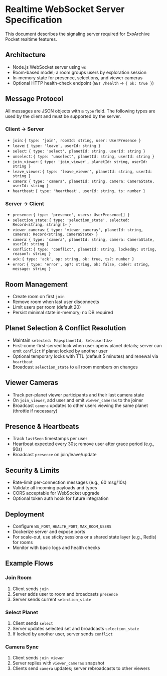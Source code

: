 # Realtime WebSocket Server Specification

This document describes the signaling server required for ExoArchive Pocket realtime features.

## Architecture

- Node.js WebSocket server using `ws`
- Room-based model; a room groups users by exploration session
- In-memory state for presence, selections, and viewer cameras
- Optional HTTP health-check endpoint (`GET /health` → `{ ok: true }`)

## Message Protocol

All messages are JSON objects with a `type` field. The following types are used by the client and must be supported by the server.

### Client → Server

- `join`: `{ type: 'join', roomId: string, user: UserPresence }`
- `leave`: `{ type: 'leave', userId: string }`
- `select`: `{ type: 'select', planetId: string, userId: string }`
- `unselect`: `{ type: 'unselect', planetId: string, userId: string }`
- `join_viewer`: `{ type: 'join_viewer', planetId: string, userId: string }`
- `leave_viewer`: `{ type: 'leave_viewer', planetId: string, userId: string }`
- `camera`: `{ type: 'camera', planetId: string, camera: CameraState, userId: string }`
- `heartbeat`: `{ type: 'heartbeat', userId: string, ts: number }`

### Server → Client

- `presence`: `{ type: 'presence', users: UserPresence[] }`
- `selection_state`: `{ type: 'selection_state', selected: Record<string, string[]> }`
- `viewer_cameras`: `{ type: 'viewer_cameras', planetId: string, cameras: Record<string, CameraState> }`
- `camera`: `{ type: 'camera', planetId: string, camera: CameraState, userId: string }`
- `conflict`: `{ type: 'conflict', planetId: string, lockedBy: string, reason?: string }`
- `ack`: `{ type: 'ack', op: string, ok: true, ts?: number }`
- `error`: `{ type: 'error', op?: string, ok: false, code?: string, message: string }`

## Room Management

- Create room on first `join`
- Remove room when last user disconnects
- Limit users per room (default 20)
- Persist minimal state in-memory; no DB required

## Planet Selection & Conflict Resolution

- Maintain `selected: Map<planetId, Set<userId>>`
- First-come-first-served lock when user opens planet details; server can emit `conflict` if planet locked by another user
- Optional temporary locks with TTL (default 5 minutes) and renewal via `heartbeat`
- Broadcast `selection_state` to all room members on changes

## Viewer Cameras

- Track per-planet viewer participants and their last camera state
- On `join_viewer`, add user and emit `viewer_cameras` to the joiner
- Broadcast `camera` updates to other users viewing the same planet (throttle if necessary)

## Presence & Heartbeats

- Track `lastSeen` timestamps per user
- Heartbeat expected every 30s; remove user after grace period (e.g., 90s)
- Broadcast `presence` on join/leave/update

## Security & Limits

- Rate-limit per-connection messages (e.g., 60 msg/10s)
- Validate all incoming payloads and types
- CORS acceptable for WebSocket upgrade
- Optional token auth hook for future integration

## Deployment

- Configure `WS_PORT`, `HEALTH_PORT`, `MAX_ROOM_USERS`
- Dockerize server and expose ports
- For scale-out, use sticky sessions or a shared state layer (e.g., Redis) for rooms
- Monitor with basic logs and health checks

## Example Flows

### Join Room

1. Client sends `join`
2. Server adds user to room and broadcasts `presence`
3. Server sends current `selection_state`

### Select Planet

1. Client sends `select`
2. Server updates selected set and broadcasts `selection_state`
3. If locked by another user, server sends `conflict`

### Camera Sync

1. Client sends `join_viewer`
2. Server replies with `viewer_cameras` snapshot
3. Clients send `camera` updates; server rebroadcasts to other viewers


